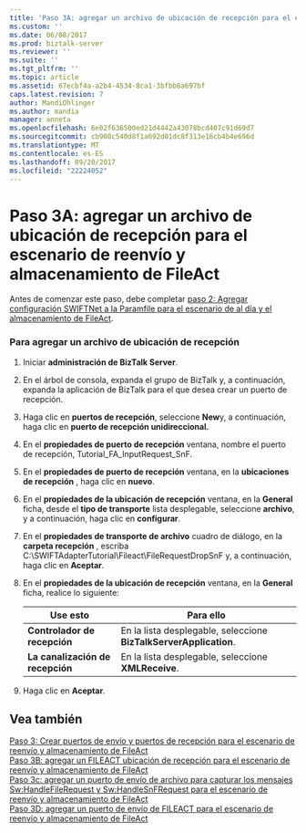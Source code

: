 ```yaml
---
title: 'Paso 3A: agregar un archivo de ubicación de recepción para el escenario de reenvío y almacenamiento de FileAct | Documentos de Microsoft'
ms.custom: ''
ms.date: 06/08/2017
ms.prod: biztalk-server
ms.reviewer: ''
ms.suite: ''
ms.tgt_pltfrm: ''
ms.topic: article
ms.assetid: 67ecbf4a-a2b4-4534-8ca1-3bfbb6a697bf
caps.latest.revision: 7
author: MandiOhlinger
ms.author: mandia
manager: anneta
ms.openlocfilehash: 6e02f636500ed21d4442a43078bcd407c91d69d7
ms.sourcegitcommit: cb908c540d8f1a692d01dc8f313e16cb4b4e696d
ms.translationtype: MT
ms.contentlocale: es-ES
ms.lasthandoff: 09/20/2017
ms.locfileid: "22224052"
---
```

# <a name="step-3a-add-a-file-receive-location-for-the-fileact-store-and-forward-scenario"></a>Paso 3A: agregar un archivo de ubicación de recepción para el escenario de reenvío y almacenamiento de FileAct
Antes de comenzar este paso, debe completar [paso 2: Agregar configuración SWIFTNet a la Paramfile para el escenario de al día y el almacenamiento de FileAct](../../adapters-and-accelerators/fileact-interact/step-2-add-swiftnet-configuration-to-paramfile-for-fileact-store-and-forward.md).  
  
### <a name="to-add-a-file-receive-location"></a>Para agregar un archivo de ubicación de recepción  
  
1.  Iniciar **administración de BizTalk Server**.  
  
2.  En el árbol de consola, expanda el grupo de BizTalk y, a continuación, expanda la aplicación de BizTalk para el que desea crear un puerto de recepción.  
  
3.  Haga clic en **puertos de recepción**, seleccione **New**y, a continuación, haga clic en **puerto de recepción unidireccional.**  
  
4.  En el **propiedades de puerto de recepción** ventana, nombre el puerto de recepción, Tutorial_FA_InputRequest_SnF.  
  
5.  En el **propiedades de puerto de recepción** ventana, en la **ubicaciones de recepción** , haga clic en **nuevo**.  
  
6.  En el **propiedades de la ubicación de recepción** ventana, en la **General** ficha, desde el **tipo de transporte** lista desplegable, seleccione **archivo**, y a continuación, haga clic en **configurar**.  
  
7.  En el **propiedades de transporte de archivo** cuadro de diálogo, en la **carpeta recepción** , escriba C:\SWIFTAdapterTutorial\Fileact\FileRequestDropSnF y, a continuación, haga clic en **Aceptar**.  
  
8.  En el **propiedades de la ubicación de recepción** ventana, en la **General** ficha, realice lo siguiente:  
  
    |**Use esto**|**Para ello**|  
    |------------------|--------------------|  
    |**Controlador de recepción**|En la lista desplegable, seleccione **BizTalkServerApplication**.|  
    |**La canalización de recepción**|En la lista desplegable, seleccione **XMLReceive**.|  
  
9. Haga clic en **Aceptar**.  
  
## <a name="see-also"></a>Vea también  
 [Paso 3: Crear puertos de envío y puertos de recepción para el escenario de reenvío y almacenamiento de FileAct](../../adapters-and-accelerators/fileact-interact/step-3-create-send-ports-and-receive-ports-for-the-fileact-store-and-forward.md)   
 [Paso 3B: agregar un FILEACT ubicación de recepción para el escenario de reenvío y almacenamiento de FileAct](../../adapters-and-accelerators/fileact-interact/step-3b-add-a-fileact-receive-location-for-fileact-store-and-forward-scenario.md)   
 [Paso 3c: agregar un puerto de envío de archivo para capturar los mensajes Sw:HandleFileRequest y Sw:HandleSnFRequest para el escenario de reenvío y almacenamiento de FileAct](../../adapters-and-accelerators/fileact-interact/step-3c-add-file-send-port-to-get-sw-handlefilerequest-and-sw-handlesnfrequest.md)   
 [Paso 3D: agregar un puerto de envío de FILEACT para el escenario de reenvío y almacenamiento de FileAct](../../adapters-and-accelerators/fileact-interact/step-3d-add-a-fileact-send-port-for-the-fileact-store-and-forward-scenario.md)